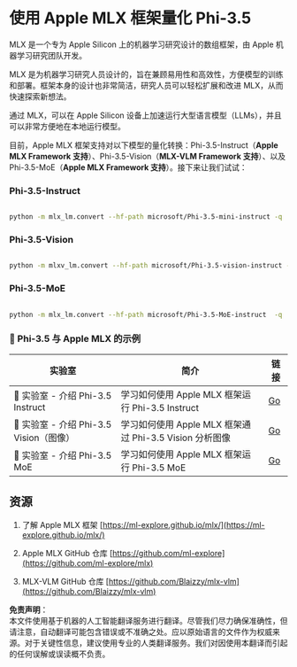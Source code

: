 # **使用 Apple MLX 框架量化 Phi-3.5**

MLX 是一个专为 Apple Silicon 上的机器学习研究设计的数组框架，由 Apple 机器学习研究团队开发。

MLX 是为机器学习研究人员设计的，旨在兼顾易用性和高效性，方便模型的训练和部署。框架本身的设计也非常简洁，研究人员可以轻松扩展和改进 MLX，从而快速探索新想法。

通过 MLX，可以在 Apple Silicon 设备上加速运行大型语言模型（LLMs），并且可以非常方便地在本地运行模型。

目前，Apple MLX 框架支持对以下模型的量化转换：Phi-3.5-Instruct（**Apple MLX Framework 支持**）、Phi-3.5-Vision（**MLX-VLM Framework 支持**）、以及 Phi-3.5-MoE（**Apple MLX Framework 支持**）。接下来让我们试试：

### **Phi-3.5-Instruct**

```bash

python -m mlx_lm.convert --hf-path microsoft/Phi-3.5-mini-instruct -q

```

### **Phi-3.5-Vision**

```bash

python -m mlxv_lm.convert --hf-path microsoft/Phi-3.5-vision-instruct -q

```

### **Phi-3.5-MoE**

```bash

python -m mlx_lm.convert --hf-path microsoft/Phi-3.5-MoE-instruct  -q

```

### **🤖 Phi-3.5 与 Apple MLX 的示例**

| 实验室    | 简介 | 链接 |
| -------- | ------- |  ------- |
| 🚀 实验室 - 介绍 Phi-3.5 Instruct  | 学习如何使用 Apple MLX 框架运行 Phi-3.5 Instruct   |  [Go](../../../../../code/09.UpdateSamples/Aug/mlx-phi35-instruct.ipynb)    |
| 🚀 实验室 - 介绍 Phi-3.5 Vision（图像） | 学习如何使用 Apple MLX 框架通过 Phi-3.5 Vision 分析图像     |  [Go](../../../../../code/09.UpdateSamples/Aug/mlx-phi35-vision.ipynb)    |
| 🚀 实验室 - 介绍 Phi-3.5 MoE   | 学习如何使用 Apple MLX 框架运行 Phi-3.5 MoE  |  [Go](../../../../../code/09.UpdateSamples/Aug/mlx-phi35-moe.ipynb)    |

## **资源**

1. 了解 Apple MLX 框架 [https://ml-explore.github.io/mlx/](https://ml-explore.github.io/mlx/)

2. Apple MLX GitHub 仓库 [https://github.com/ml-explore](https://github.com/ml-explore/mlx)

3. MLX-VLM GitHub 仓库 [https://github.com/Blaizzy/mlx-vlm](https://github.com/Blaizzy/mlx-vlm)

**免责声明**：  
本文件使用基于机器的人工智能翻译服务进行翻译。尽管我们尽力确保准确性，但请注意，自动翻译可能包含错误或不准确之处。应以原始语言的文件作为权威来源。对于关键性信息，建议使用专业的人类翻译服务。我们对因使用本翻译而引起的任何误解或误读概不负责。